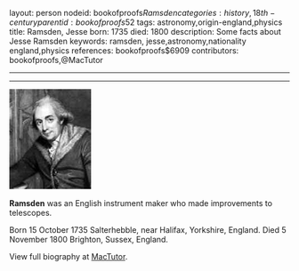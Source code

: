 layout: person
nodeid: bookofproofs$Ramsden
categories: history,18th-century
parentid: bookofproofs$52
tags: astronomy,origin-england,physics
title: Ramsden, Jesse
born: 1735
died: 1800
description: Some facts about Jesse Ramsden
keywords: ramsden, jesse,astronomy,nationality england,physics
references: bookofproofs$6909
contributors: bookofproofs,@MacTutor

---


---

![Ramsden.jpg](https://github.com/bookofproofs/bookofproofs.github.io/blob/main/_sources/_assets/images/portraits/Ramsden.jpg?raw=true)

**Ramsden** was an English instrument maker who made improvements to telescopes.

Born 15 October 1735 Salterhebble, near Halifax, Yorkshire, England. Died 5 November 1800 Brighton, Sussex, England.


View full biography at [MacTutor](https://mathshistory.st-andrews.ac.uk/Biographies/Ramsden/).